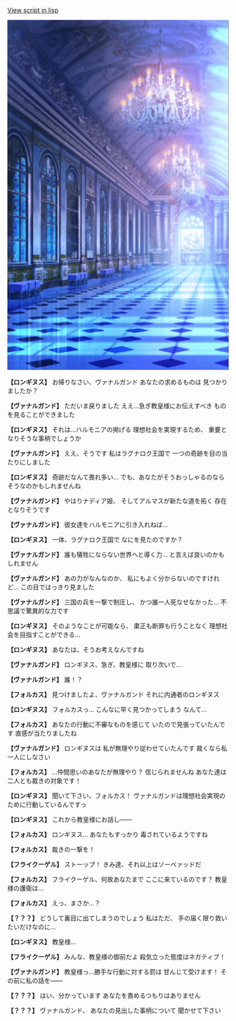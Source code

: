 [View script in lisp](../scripts/100501010.txt)

![mamon_room.png](../images/backgrounds/mamon_room.png)

**【ロンギヌス】**
お帰りなさい、ヴァナルガンド
あなたの求めるものは
見つかりましたか？

**【ヴァナルガンド】**
ただいま戻りました
ええ…急ぎ教皇様にお伝えすべき
ものを見ることができました

**【ロンギヌス】**
それは…ハルモニアの掲げる
理想社会を実現するため、
重要となりそうな事柄でしょうか

**【ヴァナルガンド】**
ええ、そうです
私はラグナロク王国で
一つの奇跡を目の当たりにしました

**【ロンギヌス】**
奇跡だなんて畏れ多い…
でも、あなたがそうおっしゃるのなら
そうなのかもしれませんね

**【ヴァナルガンド】**
やはりナディア姫、
そしてアルマスが新たな道を拓く
存在となりそうです

**【ヴァナルガンド】**
彼女達をハルモニアに引き入れねば…

**【ロンギヌス】**
一体、ラグナロク王国で
なにを見たのですか？

**【ヴァナルガンド】**
誰も犠牲にならない世界へと導く力…
と言えば良いのかもしれません

**【ヴァナルガンド】**
あの力がなんなのか、
私にもよく分からないのですけれど…
この目ではっきり見ました

**【ヴァナルガンド】**
三国の兵を一撃で制圧し、
かつ誰一人死なせなかった…
不思議で驚異的な力です

**【ロンギヌス】**
そのようなことが可能なら、
粛正も断罪も行うことなく
理想社会を目指すことができる…

**【ロンギヌス】**
あなたは、そうお考えなんですね

**【ヴァナルガンド】**
ロンギヌス、急ぎ、教皇様に
取り次いで…

**【ヴァナルガンド】**
誰！？

**【フォルカス】**
見つけましたよ、ヴァナルガンド
それに内通者のロンギヌス

**【ロンギヌス】**
フォルカスっ…
こんなに早く見つかってしまう
なんて…

**【フォルカス】**
あなたの行動に不審なものを感じて
いたので見張っていたんです
直感が当たりましたね

**【ヴァナルガンド】**
ロンギヌスは
私が無理やり従わせていたんです
裁くなら私一人にしなさい

**【フォルカス】**
…仲間思いのあなたが無理やり？
信じられませんね
あなた達は二人とも裁きの対象です！

**【ロンギヌス】**
聞いて下さい、フォルカス！
ヴァナルガンドは理想社会実現の
ために行動しているんですっ

**【ロンギヌス】**
これから教皇様にお話し――

**【フォルカス】**
ロンギヌス…
あなたもすっかり
毒されているようですね

**【フォルカス】**
裁きの一撃を！

**【フライクーゲル】**
ストーップ！
きみ達、それ以上はソーベァッドだ

**【フォルカス】**
フライクーゲル、何故あなたまで
ここに来ているのです？
教皇様の護衛は…

**【フォルカス】**
えっ、まさか…？

**【？？？】**
どうして裏目に出てしまうのでしょう
私はただ、
手の届く限り救いたいだけなのに…

**【ロンギヌス】**
教皇様…

**【フライクーゲル】**
みんな、教皇様の御前だよ
殺気立った態度はネガティブ！

**【ヴァナルガンド】**
教皇様っ…勝手な行動に対する罰は
甘んじて受けます！
その前に私の話を――

**【？？？】**
はい、分かっています
あなたを責めるつもりはありません

**【？？？】**
ヴァナルガンド、
あなたの見出した事柄について
聞かせて下さい

